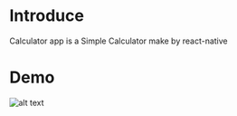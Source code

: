 # Introduce

Calculator app is a Simple Calculator make by react-native
# Demo

![alt text]("http://sv1.upsieutoc.com/2016/12/16/ScreenShot2016-12-16at9.47.30AM.png")
